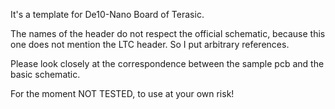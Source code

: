 It's a template for De10-Nano Board of Terasic.

The names of the header do not respect the official schematic, because this one does not mention the LTC header.
So I put arbitrary references.

Please look closely at the correspondence between the sample pcb and the basic schematic.

For the moment NOT TESTED, to use at your own risk!
